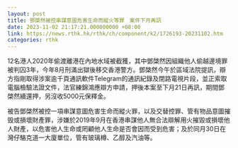 ```yaml
---
layout: post
title: 鄧棨然被控串謀意圖危害生命而縱火等罪　案件下月再訊　
date: 2023-11-02 21:17:21.000000000 +08:00
link: https://news.rthk.hk/rthk/ch/component/k2/1726193-20231102.htm
categories: rthk
---
```


12名港人2020年偷渡離港在內地水域被截獲，其中鄧棨然因組織他人偷越邊境罪被判囚3年，今年8月刑滿出獄後移交香港警方。鄧棨然今午於區域法院提訊，辯方指剛取得涉案逾千頁通訊軟件Telegram的通訊紀錄及閉路電視片段，並正索取電腦檢驗法證文件，法官練錦鴻應辯方申請，押後本案至下月21日再訊，期間鄧棨然續還押，另沒收5000元保釋金。

被告鄧棨然被控一項串謀意圖危害生命而縱火罪，以及交替控罪、管有物品意圖摧毁或損壞財產罪，涉嫌於2019年9月在香港串謀他人無合法辯解用火摧毀或損壞他人財產，以危害他人生命或罔顧他人生命是否會因而受到危害；及於同月30日在灣仔駱克道一大廈單位，管有玻璃樽、乙醇及汽油等。
